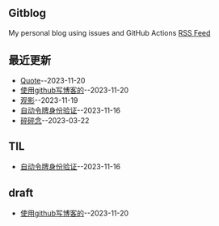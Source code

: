 ## Gitblog
My personal blog using issues and GitHub Actions
[RSS Feed](https://raw.githubusercontent.com/shyn/shyn.github.io/master/feed.xml)

## 最近更新
- [Quote](https://github.com/shyn/shyn.github.io/issues/7)--2023-11-20
- [使用github写博客的](https://github.com/shyn/shyn.github.io/issues/6)--2023-11-20
- [观影](https://github.com/shyn/shyn.github.io/issues/5)--2023-11-19
- [自动令牌身份验证](https://github.com/shyn/shyn.github.io/issues/3)--2023-11-16
- [碎碎念](https://github.com/shyn/shyn.github.io/issues/2)--2023-03-22
## TIL
- [自动令牌身份验证](https://github.com/shyn/shyn.github.io/issues/3)--2023-11-16
## draft
- [使用github写博客的](https://github.com/shyn/shyn.github.io/issues/6)--2023-11-20
